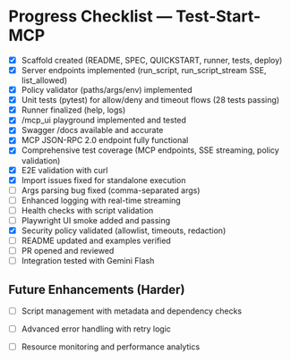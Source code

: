 # Progress Checklist — Test-Start-MCP

- [x] Scaffold created (README, SPEC, QUICKSTART, runner, tests, deploy)
- [x] Server endpoints implemented (run_script, run_script_stream SSE, list_allowed)
- [x] Policy validator (paths/args/env) implemented
- [x] Unit tests (pytest) for allow/deny and timeout flows (28 tests passing)
- [x] Runner finalized (help, logs)
- [x] /mcp_ui playground implemented and tested
- [x] Swagger /docs available and accurate
- [x] MCP JSON-RPC 2.0 endpoint fully functional
- [x] Comprehensive test coverage (MCP endpoints, SSE streaming, policy validation)
- [x] E2E validation with curl
- [x] Import issues fixed for standalone execution
- [ ] Args parsing bug fixed (comma-separated args)
- [ ] Enhanced logging with real-time streaming
- [ ] Health checks with script validation
- [ ] Playwright UI smoke added and passing
- [x] Security policy validated (allowlist, timeouts, redaction)
- [ ] README updated and examples verified
- [ ] PR opened and reviewed
- [ ] Integration tested with Gemini Flash

## Future Enhancements (Harder)
- [ ] Script management with metadata and dependency checks
- [ ] Advanced error handling with retry logic
- [ ] Resource monitoring and performance analytics

